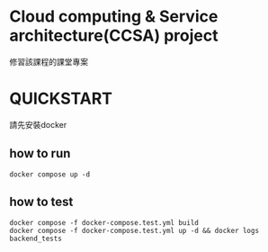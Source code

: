 # Cloud computing & Service architecture(CCSA) project
修習該課程的課堂專案

# QUICKSTART
請先安裝docker
## how to run
```
docker compose up -d
```

## how to test
```
docker compose -f docker-compose.test.yml build
docker compose -f docker-compose.test.yml up -d && docker logs backend_tests
```
